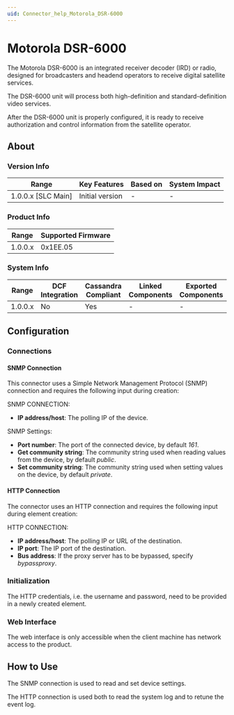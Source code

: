 ```yaml
---
uid: Connector_help_Motorola_DSR-6000
---
```


# Motorola DSR-6000

The Motorola DSR-6000 is an integrated receiver decoder (IRD) or radio, designed for broadcasters and headend operators to receive digital satellite services.

The DSR-6000 unit will process both high-definition and standard-definition video services.

After the DSR-6000 unit is properly configured, it is ready to receive authorization and control information from the satellite operator.

## About

### Version Info

| Range                | Key Features     | Based on     | System Impact     |
|----------------------|------------------|--------------|-------------------|
| 1.0.0.x [SLC Main]   | Initial version  | -            | -                 |

### Product Info

| Range     | Supported Firmware     |
|-----------|------------------------|
| 1.0.0.x   | 0x1EE.05               |

### System Info

| Range     | DCF Integration     | Cassandra Compliant     | Linked Components     | Exported Components     |
|-----------|---------------------|-------------------------|-----------------------|-------------------------|
| 1.0.0.x   | No                  | Yes                     | -                     | -                       |

## Configuration

### Connections

#### SNMP Connection

This connector uses a Simple Network Management Protocol (SNMP) connection and requires the following input during creation:

SNMP CONNECTION:

- **IP address/host**: The polling IP of the device.

SNMP Settings:

- **Port number**: The port of the connected device, by default *161*.
- **Get community string**: The community string used when reading values from the device, by default *public*.
- **Set community string**: The community string used when setting values on the device, by default *private*.

#### HTTP Connection

The connector uses an HTTP connection and requires the following input during element creation:

HTTP CONNECTION:

- **IP address/host**: The polling IP or URL of the destination.
- **IP port**: The IP port of the destination.
- **Bus address**: If the proxy server has to be bypassed, specify *bypassproxy*.

### Initialization

The HTTP credentials, i.e. the username and password, need to be provided in a newly created element.

### Web Interface

The web interface is only accessible when the client machine has network access to the product.

## How to Use

The SNMP connection is used to read and set device settings.

The HTTP connection is used both to read the system log and to retune the event log.
